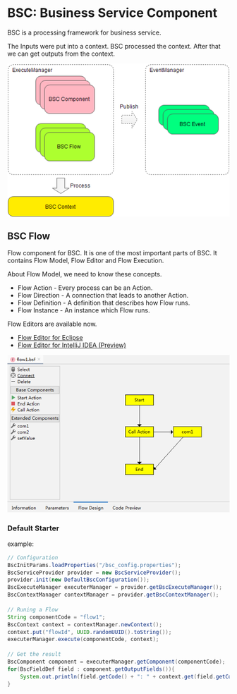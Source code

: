 # BSC: Business Service Component

BSC is a processing framework for business service.

The Inputs were put into a context. BSC processed the context. After that we can get outputs from the context.

![bsc-process.png](bsc-process.png)

## BSC Flow

Flow component for BSC.
It is one of the most important parts of BSC.
It contains Flow Model, Flow Editor and Flow Execution.

About Flow Model, we need to know these concepts.
* Flow Action - Every process can be an Action.
* Flow Direction - A connection that leads to another Action.
* Flow Definition - A definition that describes how Flow runs.
* Flow Instance - An instance which Flow runs.

Flow Editors are available now.
* [Flow Editor for Eclipse](bsc-flow-editor-eclipse/org.fs.bsc.flow.editor.BSCFlowEditor_1.0.0.201908011110.jar)
* [Flow Editor for IntelliJ IDEA (Preview)](bsc-flow-editor-idea/bsc-flow-editor-idea.jar)

![flow-editor-idea.png](flow-editor-idea.png)

### Default Starter
example:
```java
// Configuration
BscInitParams.loadProperties("/bsc_config.properties");
BscServiceProvider provider = new BscServiceProvider();
provider.init(new DefaultBscConfiguration());
BscExecuteManager executerManager = provider.getBscExecuteManager();
BscContextManager contextManager = provider.getBscContextManager();

// Runing a Flow
String componentCode = "flow1";
BscContext context = contextManager.newContext();
context.put("flowId", UUID.randomUUID().toString());
executerManager.execute(componentCode, context);

// Get the result
BscComponent component = executerManager.getComponent(componentCode);
for(BscFieldDef field : component.getOutputFields()){
    System.out.println(field.getCode() + ": " + context.get(field.getCode()));
}
```
